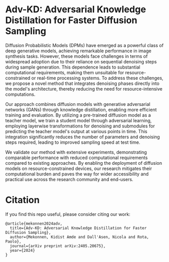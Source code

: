 # Adv-KD: Adversarial Knowledge Distillation for Faster Diffusion Sampling

Diffusion Probabilistic Models (DPMs) have emerged as a powerful class of deep generative models, achieving remarkable performance in image synthesis tasks. However, these models face challenges in terms of widespread adoption due to their reliance on sequential denoising steps during sample generation. This dependence leads to substantial computational requirements, making them unsuitable for resource-constrained or real-time processing systems. To address these challenges, we propose a novel method that integrates denoising phases directly into the model's architecture, thereby reducing the need for resource-intensive computations. 

Our approach combines diffusion models with generative adversarial networks (GANs) through knowledge distillation, enabling more efficient training and evaluation. By utilizing a pre-trained diffusion model as a teacher model, we train a student model through adversarial learning, employing layerwise transformations for denoising and submodules for predicting the teacher model's output at various points in time. This integration significantly reduces the number of parameters and denoising steps required, leading to improved sampling speed at test time.

We validate our method with extensive experiments, demonstrating comparable performance with reduced computational requirements compared to existing approaches. By enabling the deployment of diffusion models on resource-constrained devices, our research mitigates their computational burden and paves the way for wider accessibility and practical use across the research community and end-users.

# Citation
If you find this repo useful, please consider citing our work:
```
@article{mekonnen2024adv,
  title={Adv-KD: Adversarial Knowledge Distillation for Faster Diffusion Sampling},
  author={Mekonnen, Kidist Amde and Dall'Asen, Nicola and Rota, Paolo},
  journal={arXiv preprint arXiv:2405.20675},
  year={2024}
}
```
